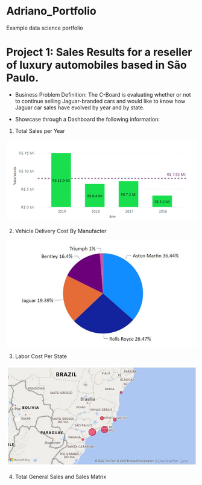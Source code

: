 # Adriano_Portfolio
Example data science portfolio
# Project 1: Sales Results for a reseller of luxury automobiles based in São Paulo.
- Business Problem Definition: The C-Board is evaluating whether or not to continue selling Jaguar-branded cars and would like to know how Jaguar car sales have evolved by year and by state.


- Showcase through a Dashboard the following information:


1. Total Sales per Year
 
![Total Sales per Year](https://github.com/AdrianoGilbert/Adriano_Portfolio/blob/main/Images/SalesYY.png)

2. Vehicle Delivery Cost By Manufacter

![](https://github.com/AdrianoGilbert/Adriano_Portfolio/blob/main/Images/custoEntregaFabricante.png)

3. Labor Cost Per State

![](https://github.com/AdrianoGilbert/Adriano_Portfolio/blob/main/Images/custoMaoObraEstados.jpg)

4. Total General Sales and Sales Matrix


